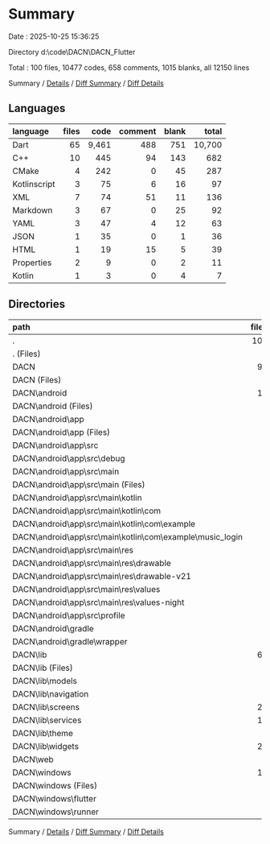 # Summary

Date : 2025-10-25 15:36:25

Directory d:\\code\\DACN\\DACN_Flutter

Total : 100 files,  10477 codes, 658 comments, 1015 blanks, all 12150 lines

Summary / [Details](details.md) / [Diff Summary](diff.md) / [Diff Details](diff-details.md)

## Languages
| language | files | code | comment | blank | total |
| :--- | ---: | ---: | ---: | ---: | ---: |
| Dart | 65 | 9,461 | 488 | 751 | 10,700 |
| C++ | 10 | 445 | 94 | 143 | 682 |
| CMake | 4 | 242 | 0 | 45 | 287 |
| Kotlinscript | 3 | 75 | 6 | 16 | 97 |
| XML | 7 | 74 | 51 | 11 | 136 |
| Markdown | 3 | 67 | 0 | 25 | 92 |
| YAML | 3 | 47 | 4 | 12 | 63 |
| JSON | 1 | 35 | 0 | 1 | 36 |
| HTML | 1 | 19 | 15 | 5 | 39 |
| Properties | 2 | 9 | 0 | 2 | 11 |
| Kotlin | 1 | 3 | 0 | 4 | 7 |

## Directories
| path | files | code | comment | blank | total |
| :--- | ---: | ---: | ---: | ---: | ---: |
| . | 100 | 10,477 | 658 | 1,015 | 12,150 |
| . (Files) | 2 | 51 | 0 | 11 | 62 |
| DACN | 98 | 10,426 | 658 | 1,004 | 12,088 |
| DACN (Files) | 4 | 63 | 4 | 26 | 93 |
| DACN\\android | 13 | 161 | 57 | 33 | 251 |
| DACN\\android (Files) | 3 | 47 | 0 | 10 | 57 |
| DACN\\android\\app | 9 | 109 | 57 | 22 | 188 |
| DACN\\android\\app (Files) | 1 | 32 | 6 | 7 | 45 |
| DACN\\android\\app\\src | 8 | 77 | 51 | 15 | 143 |
| DACN\\android\\app\\src\\debug | 1 | 3 | 4 | 1 | 8 |
| DACN\\android\\app\\src\\main | 6 | 71 | 43 | 13 | 127 |
| DACN\\android\\app\\src\\main (Files) | 1 | 42 | 11 | 3 | 56 |
| DACN\\android\\app\\src\\main\\kotlin | 1 | 3 | 0 | 4 | 7 |
| DACN\\android\\app\\src\\main\\kotlin\\com | 1 | 3 | 0 | 4 | 7 |
| DACN\\android\\app\\src\\main\\kotlin\\com\\example | 1 | 3 | 0 | 4 | 7 |
| DACN\\android\\app\\src\\main\\kotlin\\com\\example\\music_login | 1 | 3 | 0 | 4 | 7 |
| DACN\\android\\app\\src\\main\\res | 4 | 26 | 32 | 6 | 64 |
| DACN\\android\\app\\src\\main\\res\\drawable | 1 | 4 | 7 | 2 | 13 |
| DACN\\android\\app\\src\\main\\res\\drawable-v21 | 1 | 4 | 7 | 2 | 13 |
| DACN\\android\\app\\src\\main\\res\\values | 1 | 9 | 9 | 1 | 19 |
| DACN\\android\\app\\src\\main\\res\\values-night | 1 | 9 | 9 | 1 | 19 |
| DACN\\android\\app\\src\\profile | 1 | 3 | 4 | 1 | 8 |
| DACN\\android\\gradle | 1 | 5 | 0 | 1 | 6 |
| DACN\\android\\gradle\\wrapper | 1 | 5 | 0 | 1 | 6 |
| DACN\\lib | 65 | 9,461 | 488 | 751 | 10,700 |
| DACN\\lib (Files) | 1 | 176 | 0 | 13 | 189 |
| DACN\\lib\\models | 9 | 532 | 32 | 85 | 649 |
| DACN\\lib\\navigation | 2 | 247 | 29 | 29 | 305 |
| DACN\\lib\\screens | 21 | 4,978 | 297 | 344 | 5,619 |
| DACN\\lib\\services | 10 | 962 | 55 | 131 | 1,148 |
| DACN\\lib\\theme | 1 | 123 | 1 | 8 | 132 |
| DACN\\lib\\widgets | 21 | 2,443 | 74 | 141 | 2,658 |
| DACN\\web | 2 | 54 | 15 | 6 | 75 |
| DACN\\windows | 14 | 687 | 94 | 188 | 969 |
| DACN\\windows (Files) | 1 | 89 | 0 | 20 | 109 |
| DACN\\windows\\flutter | 4 | 136 | 9 | 29 | 174 |
| DACN\\windows\\runner | 9 | 462 | 85 | 139 | 686 |

Summary / [Details](details.md) / [Diff Summary](diff.md) / [Diff Details](diff-details.md)